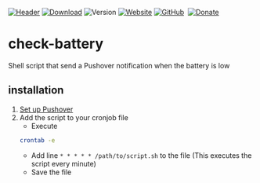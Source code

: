 [![Header](https://www.teunjojo.com/header.png)](https://www.teunjojo.com)
[![Download](https://img.shields.io/badge/Download-success?style=for-the-badge)](https://files.teunjojo.com/download.php?file=check-battery)
![Version](https://img.shields.io/badge/dynamic/json?color=informational&label=version&prefix=v&query=%24.version&url=https%3A%2F%2Ffiles.teunjojo.com%2Flatest.php%3Frepo%3Dcheck-battery%26data_type%3Djson&style=for-the-badge&cacheSeconds=60)
[![Website](https://img.shields.io/badge/website-e0dad3?style=for-the-badge)](https://www.teunjojo.com)
[![GitHub](https://img.shields.io/badge/GitHub-100000?style=for-the-badge)](https://github.com/teunjojo)&nbsp;
[![Donate](https://img.shields.io/badge/Donate-yellow?style=for-the-badge)](https://www.paypal.com/donate/?hosted_button_id=U9YA79HDTWTZW)

# check-battery
Shell script that send a Pushover notification when the battery is low

## installation
1. [Set up Pushover](https://support.pushover.net/i7-what-is-pushover-and-how-do-i-use-it)
2. Add the script to your cronjob file
    - Execute 
    ```bash
    crontab -e
    ```
    - Add line `* * * * * /path/to/script.sh` to the file (This executes the script every minute)
    - Save the file
